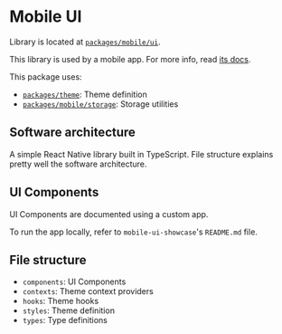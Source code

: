 # Mobile UI

Library is located at [`packages/mobile/ui`](../../../../packages/mobile/ui).

This library is used by a mobile app. For more info, read [its docs](../../apps/mobile.md).

This package uses:

- [`packages/theme`](../theme.md): Theme definition
- [`packages/mobile/storage`](./storage.md): Storage utilities

## Software architecture

A simple React Native library built in TypeScript. File structure explains pretty well the software architecture.

## UI Components

UI Components are documented using a custom app.

To run the app locally, refer to `mobile-ui-showcase`'s `README.md` file.

## File structure

- `components`: UI Components
- `contexts`: Theme context providers
- `hooks`: Theme hooks
- `styles`: Theme definition
- `types`: Type definitions
